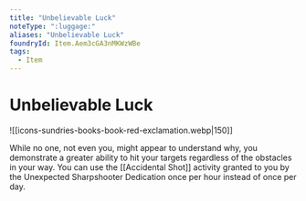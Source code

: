 ```yaml
---
title: "Unbelievable Luck"
noteType: ":luggage:"
aliases: "Unbelievable Luck"
foundryId: Item.Aem3cGA3nMKWzWBe
tags:
  - Item
---
```


# Unbelievable Luck
![[icons-sundries-books-book-red-exclamation.webp|150]]

While no one, not even you, might appear to understand why, you demonstrate a greater ability to hit your targets regardless of the obstacles in your way. You can use the [[Accidental Shot]] activity granted to you by the Unexpected Sharpshooter Dedication once per hour instead of once per day.
